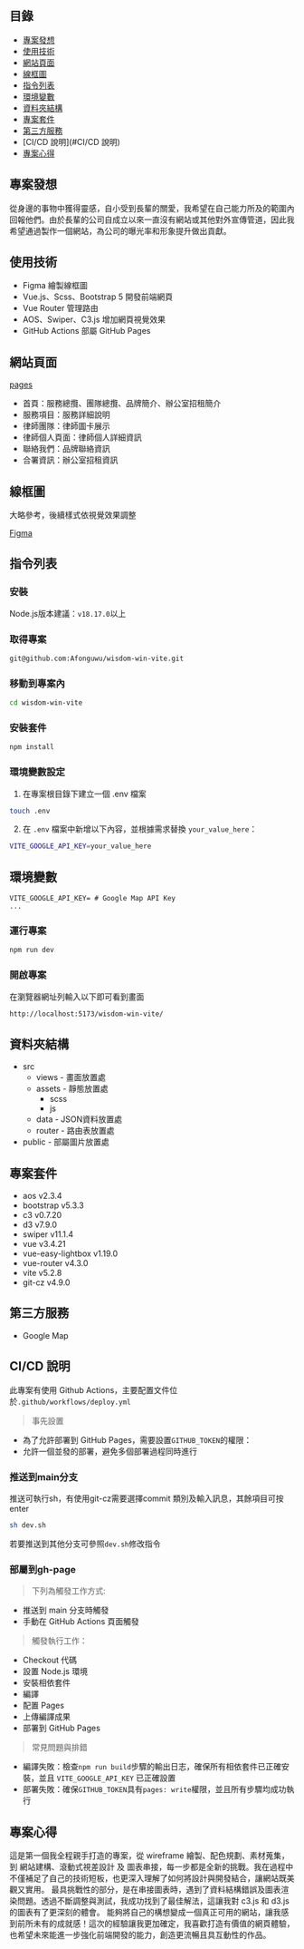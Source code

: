 ## 目錄
- [專案發想](#專案發想)
- [使用技術](#使用技術)
- [網站頁面](#網站頁面)
- [線框圖](#線框圖)
- [指令列表](#指令列表)
- [環境變數](#環境變數)
- [資料夾結構](#資料夾結構)
- [專案套件](#專案套件)
- [第三方服務](#第三方服務)
- [CI/CD 說明](#CI/CD 說明)
- [專案心得](#專案心得)

## 專案發想

從身邊的事物中獲得靈感，自小受到長輩的關愛，我希望在自己能力所及的範圍內回報他們。由於長輩的公司自成立以來一直沒有網站或其他對外宣傳管道，因此我希望通過製作一個網站，為公司的曝光率和形象提升做出貢獻。

## 使用技術
- Figma 繪製線框圖
- Vue.js、Scss、Bootstrap 5 開發前端網頁
- Vue Router 管理路由
- AOS、Swiper、C3.js 增加網頁視覺效果
- GitHub Actions 部屬 GitHub Pages

## 網站頁面
[pages](https://afonguwu.github.io/wisdom-win-vite/#/)
- 首頁：服務總攬、團隊總攬、品牌簡介、辦公室招租簡介
- 服務項目：服務詳細說明
- 律師團隊：律師圖卡展示
- 律師個人頁面：律師個人詳細資訊
- 聯絡我們：品牌聯絡資訊
- 合署資訊：辦公室招租資訊

## 線框圖

大略參考，後續樣式依視覺效果調整

[Figma](https://www.figma.com/design/jNo9nM3la2jdmfpnADMliW/%E4%BA%8B%E5%8B%99%E6%89%80?node-id=0-1&t=8voMP1s6TcQhoMS2-1)

## 指令列表
### 安裝

Node.js版本建議：`v18.17.0`以上

### 取得專案

```bash
git@github.com:Afonguwu/wisdom-win-vite.git
```

### 移動到專案內

```bash
cd wisdom-win-vite
```

### 安裝套件

```bash
npm install
```

### 環境變數設定

1. 在專案根目錄下建立一個 .env 檔案

```bash
touch .env
```

2. 在 `.env` 檔案中新增以下內容，並根據需求替換 `your_value_here`：

```bash
VITE_GOOGLE_API_KEY=your_value_here
```

## 環境變數

```env
VITE_GOOGLE_API_KEY= # Google Map API Key
...
```

### 運行專案

```bash
npm run dev
```

### 開啟專案

在瀏覽器網址列輸入以下即可看到畫面

```bash
http://localhost:5173/wisdom-win-vite/
```

## 資料夾結構

- src
  - views - 畫面放置處
  - assets - 靜態放置處
    - scss
    - js
  - data - JSON資料放置處
  - router - 路由表放置處
- public - 部屬圖片放置處

## 專案套件

- aos v2.3.4
- bootstrap v5.3.3
- c3 v0.7.20
- d3 v7.9.0
- swiper v11.1.4
- vue v3.4.21
- vue-easy-lightbox v1.19.0
- vue-router v4.3.0
- vite v5.2.8
- git-cz v4.9.0

## 第三方服務

- Google Map

## CI/CD 說明

此專案有使用 Github Actions，主要配置文件位於`.github/workflows/deploy.yml`

> 事先設置

- 為了允許部署到 GitHub Pages，需要設置`GITHUB_TOKEN`的權限：
- 允許一個並發的部署，避免多個部署過程同時進行

### 推送到main分支

推送可執行sh，有使用git-cz需要選擇commit 類別及輸入訊息，其餘項目可按enter

```bash
sh dev.sh
```

若要推送到其他分支可參照`dev.sh`修改指令

### 部屬到gh-page

> 下列為觸發工作方式:

- 推送到 main 分支時觸發
- 手動在 GitHub Actions 頁面觸發

> 觸發執行工作：

- Checkout 代碼
- 設置 Node.js 環境
- 安裝相依套件
- 編譯
- 配置 Pages
- 上傳編譯成果
- 部署到 GitHub Pages

> 常見問題與排錯

- 編譯失敗：檢查`npm run build`步驟的輸出日志，確保所有相依套件已正確安裝，並且 `VITE_GOOGLE_API_KEY` 已正確設置
- 部署失敗：確保`GITHUB_TOKEN`具有`pages: write`權限，並且所有步驟均成功執行

## 專案心得
這是第一個我全程親手打造的專案，從 wireframe 繪製、配色規劃、素材蒐集，到 網站建構、滾動式視差設計 及 圖表串接，每一步都是全新的挑戰。我在過程中不僅補足了自己的技術短板，也更深入理解了如何將設計與開發結合，讓網站既美觀又實用。
最具挑戰性的部分，是在串接圖表時，遇到了資料結構錯誤及圖表渲染問題。透過不斷調整與測試，我成功找到了最佳解法，這讓我對 c3.js 和 d3.js 的圖表有了更深刻的體會。
能夠將自己的構想變成一個真正可用的網站，讓我感到前所未有的成就感！這次的經驗讓我更加確定，我喜歡打造有價值的網頁體驗，也希望未來能進一步強化前端開發的能力，創造更流暢且具互動性的作品。
